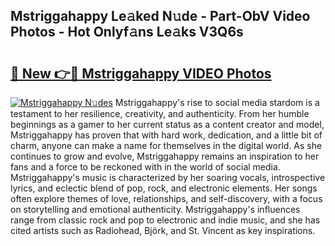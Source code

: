 ## Mstriggahappy Le𝚊ked N𝚞de - Part-ObV Video Photos - Hot Onlyf𝚊ns Le𝚊ks V3Q6s

# <h2><a href="http://ac47623.deff.icu/?id=Mstriggahappy">🔗 New 👉🔴 Mstriggahappy VIDEO Photos</a></h2>

[![Mstriggahappy N𝚞des](https://i.imgur.com/rIISA9y.gif)](http://ac47623.deff.icu/?id=Mstriggahappy)
Mstriggahappy's rise to social media stardom is a testament to her resilience, creativity, and authenticity. From her humble beginnings as a gamer to her current status as a content creator and model, Mstriggahappy has proven that with hard work, dedication, and a little bit of charm, anyone can make a name for themselves in the digital world. As she continues to grow and evolve, Mstriggahappy remains an inspiration to her fans and a force to be reckoned with in the world of social media. Mstriggahappy's music is characterized by her soaring vocals, introspective lyrics, and eclectic blend of pop, rock, and electronic elements. Her songs often explore themes of love, relationships, and self-discovery, with a focus on storytelling and emotional authenticity. Mstriggahappy's influences range from classic rock and pop to electronic and indie music, and she has cited artists such as Radiohead, Björk, and St. Vincent as key inspirations.
